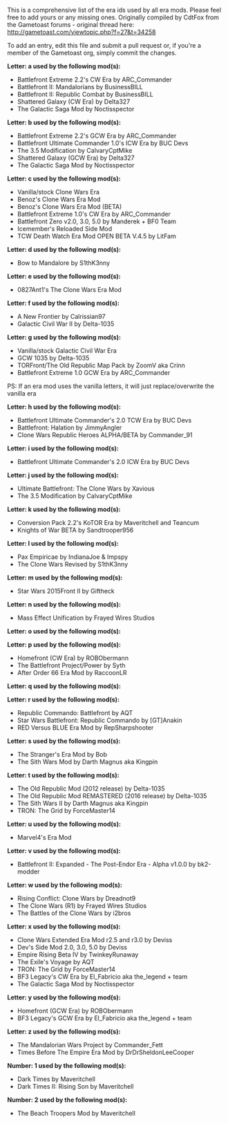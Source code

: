 This is a comprehensive list of the era ids used by all era mods. Please feel free to add yours or any missing ones. Originally compiled by CdtFox from the Gametoast forums - original thread here: http://gametoast.com/viewtopic.php?f=27&t=34258

To add an entry, edit this file and submit a pull request or, if you're a member of the Gametoast org, simply commit the changes.

**Letter: a used by the following mod(s):**

- Battlefront Extreme 2.2's CW Era by ARC_Commander 
- Battlefront II: Mandalorians by  BusinessBILL
- Battlefront II: Republic Combat by BusinessBILL
- Shattered Galaxy (CW Era) by Delta327
- The Galactic Saga Mod by Noctisspector

**Letter: b used by the following mod(s):** 

- Battlefront Extreme 2.2's GCW Era by ARC_Commander
- Battlefront Ultimate Commander 1.0's ICW Era by BUC Devs
- The 3.5 Modification by CalvaryCptMike 
- Shattered Galaxy (GCW Era) by Delta327
- The Galactic Saga Mod by Noctisspector

**Letter: c used by the following mod(s):**

- Vanilla/stock Clone Wars Era
- Benoz's Clone Wars Era Mod
- Benoz's Clone Wars Era Mod (BETA)
- Battlefront Extreme 1.0's CW Era by ARC_Commander
- Battlefront Zero v2.0, 3.0, 5.0 by Manderek + BF0 Team
- Icemember's Reloaded Side Mod
- TCW Death Watch Era Mod OPEN BETA V.4.5 by LitFam

**Letter: d used by the following mod(s):**

- Bow to Mandalore by S1thK3nny

**Letter: e used by the following mod(s):**

- 0827Ant1's The Clone Wars Era Mod

**Letter: f used by the following mod(s):**

- A New Frontier by Calrissian97
- Galactic Civil War II by Delta-1035

**Letter: g used by the following mod(s):**

- Vanilla/stock Galactic Civil War Era
- GCW 1035 by Delta-1035
- TORFront/The Old Republic Map Pack by ZoomV aka Crinn
- Battlefront Extreme 1.0 GCW Era by ARC_Commander

PS: If an era mod uses the vanilla letters, it will just replace/overwrite the vanilla era

**Letter: h used by the following mod(s):**

- Battlefront Ultimate Commander's 2.0 TCW Era by BUC Devs
- Battlefront: Halation by JimmyAngler
- Clone Wars Republic Heroes ALPHA/BETA by Commander_91

**Letter: i used by the following mod(s):**

- Battlefront Ultimate Commander's 2.0 ICW Era by BUC Devs

**Letter: j used by the following mod(s):**

- Ultimate Battlefront: The Clone Wars by Xavious
- The 3.5 Modification by CalvaryCptMike

**Letter: k used by the following mod(s):**

- Conversion Pack 2.2's KoTOR Era by Maveritchell and Teancum
- Knights of War BETA by Sandtrooper956

**Letter: l used by the following mod(s):**

- Pax Empiricae by IndianaJoe & Impspy 
- The Clone Wars Revised by S1thK3nny

**Letter: m used by the following mod(s):**

- Star Wars 2015Front II by Giftheck

**Letter: n used by the following mod(s):** 

- Mass Effect Unification by Frayed Wires Studios

**Letter: o used by the following mod(s):**

**Letter: p used by the following mod(s):**

- Homefront (CW Era) by ROBObermann
- The Battlefront Project/Power by Syth
- After Order 66 Era Mod by RaccoonLR

**Letter: q used by the following mod(s):**

**Letter: r used by the following mod(s):** 

- Republic Commando: Battlefront by AQT
- Star Wars Battlefront: Republic Commando by [GT]Anakin 
- RED Versus BLUE Era Mod by RepSharpshooter

**Letter: s used by the following mod(s):**

- The Stranger's Era Mod by Bob
- The Sith Wars Mod by Darth Magnus aka Kingpin

**Letter: t used by the following mod(s):**

- The Old Republic Mod (2012 release) by Delta-1035 
- The Old Republic Mod REMASTERED (2016 release) by Delta-1035 
- The Sith Wars II by Darth Magnus aka Kingpin
- TRON: The Grid by ForceMaster14

**Letter: u used by the following mod(s):**

- Marvel4's Era Mod

**Letter: v used by the following mod(s):**

- Battlefront II: Expanded - The Post-Endor Era - Alpha v1.0.0 by bk2-modder

**Letter: w used by the following mod(s):** 

- Rising Conflict: Clone Wars by Dreadnot9 
- The Clone Wars (R1) by Frayed Wires Studios
- The Battles of the Clone Wars by i2bros

**Letter: x used by the following mod(s):**

- Clone Wars Extended Era Mod r2.5 and r3.0 by Deviss
- Dev's Side Mod 2.0, 3.0, 5.0 by Deviss
- Empire Rising Beta IV by TwinkeyRunaway
- The Exile's Voyage by AQT
- TRON: The Grid by ForceMaster14
- BF3 Legacy's CW Era by El_Fabricio aka the_legend + team
- The Galactic Saga Mod by Noctisspector

**Letter: y used by the following mod(s):**

- Homefront (GCW Era) by ROBObermann
- BF3 Legacy's GCW Era by El_Fabricio aka the_legend + team

**Letter: z used by the following mod(s):**

- The Mandalorian Wars Project by Commander_Fett
- Times Before The Empire Era Mod by DrDrSheldonLeeCooper

**Number: 1 used by the following mod(s):**

- Dark Times by Maveritchell
- Dark Times II: Rising Son by Maveritchell

**Number: 2 used by the following mod(s):** 

- The Beach Troopers Mod by Maveritchell
